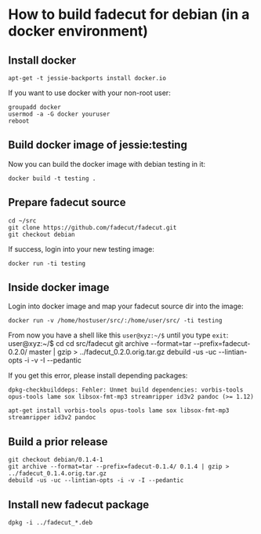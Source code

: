 # How to build fadecut for debian (in a docker environment)

## Install docker

	apt-get -t jessie-backports install docker.io

If you want to use docker with your non-root user:

	groupadd docker
	usermod -a -G docker youruser
	reboot

## Build docker image of jessie:testing

Now you can build the docker image with debian testing in it:

	docker build -t testing .

## Prepare fadecut source

	cd ~/src
	git clone https://github.com/fadecut/fadecut.git
	git checkout debian

If success, login into your new testing image:

	docker run -ti testing

## Inside docker image

Login into docker image and map your fadecut source dir into the image:

	docker run -v /home/hostuser/src/:/home/user/src/ -ti testing

From now you have a shell like this `user@xyz:~/$` until you type `exit`:
	user@xyz:~/$ cd
	cd src/fadecut
	git archive --format=tar --prefix=fadecut-0.2.0/ master | gzip > ../fadecut_0.2.0.orig.tar.gz
	debuild -us -uc --lintian-opts -i -v -I --pedantic

If you get this error, please install depending packages:

	dpkg-checkbuilddeps: Fehler: Unmet build dependencies: vorbis-tools opus-tools lame sox libsox-fmt-mp3 streamripper id3v2 pandoc (>= 1.12)

	apt-get install vorbis-tools opus-tools lame sox libsox-fmt-mp3 streamripper id3v2 pandoc

## Build a prior release

	git checkout debian/0.1.4-1
	git archive --format=tar --prefix=fadecut-0.1.4/ 0.1.4 | gzip > ../fadecut_0.1.4.orig.tar.gz
	debuild -us -uc --lintian-opts -i -v -I --pedantic

## Install new fadecut package

	dpkg -i ../fadecut_*.deb
